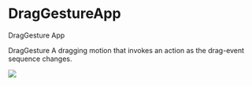# DragGestureApp
DragGesture App

DragGesture
A dragging motion that invokes an action as the drag-event sequence changes.

![](1.gif)

